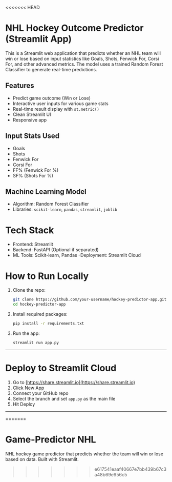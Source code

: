 <<<<<<< HEAD
# NHL Hockey Outcome Predictor (Streamlit App)

This is a Streamlit web application that predicts whether an NHL team will win or lose based on input statistics like Goals, Shots, Fenwick For, Corsi For, and other advanced metrics. The model uses a trained Random Forest Classifier to generate real-time predictions.

##  Features
- Predict game outcome (Win or Lose)
- Interactive user inputs for various game stats
- Real-time result display with `st.metric()`
- Clean Streamlit UI
- Responsive app

## Input Stats Used
- Goals
- Shots
- Fenwick For
- Corsi For
- FF% (Fenwick For %)
- SF% (Shots For %)

## Machine Learning Model
- Algorithm: Random Forest Classifier
- Libraries: `scikit-learn`, `pandas`, `streamlit`, `joblib`


# Tech Stack
- Frontend: Streamlit
- Backend: FastAPI (Optional if separated)
- ML Tools: Scikit-learn, Pandas
-Deployment: Streamlit Cloud

# How to Run Locally

1. Clone the repo:
    ```bash
    git clone https://github.com/your-username/hockey-predictor-app.git
    cd hockey-predictor-app
    ```

2. Install required packages:
    ```bash
    pip install -r requirements.txt
    ```

3. Run the app:
    ```bash
    streamlit run app.py
    ```

---

# Deploy to Streamlit Cloud

1. Go to [https://share.streamlit.io](https://share.streamlit.io)
2. Click New App
3. Connect your GitHub repo
4. Select the branch and set `app.py` as the main file
5. Hit Deploy

---

=======
# Game-Predictor NHL
NHL hockey game predictor that predicts whether the team will win or lose based on data. Built with Streamlit.
>>>>>>> e617541eaaf40667e7bb439b67c3a48b69e956c5
